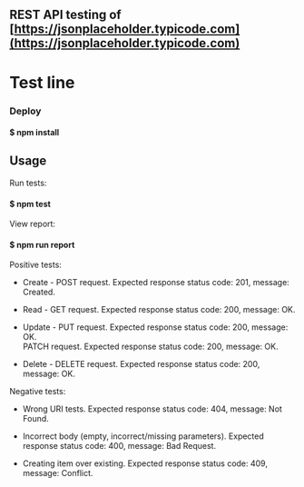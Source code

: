 ## REST API testing of [https://jsonplaceholder.typicode.com](https://jsonplaceholder.typicode.com) <br>
# Test line
### Deploy
#### $ npm install

## Usage
Run tests:
#### $ npm test
View report:
#### $ npm run report

Positive tests:

- Create - POST request. Expected response status code: 201, message: Created.

- Read - GET request. Expected response status code: 200, message: OK.

- Update - PUT request. Expected response status code: 200, message: OK.<br>
           PATCH request. Expected response status code: 200, message: OK.

- Delete - DELETE request. Expected response status code: 200, message: OK.

Negative tests:

- Wrong URI tests. Expected response status code: 404, message: Not Found.

- Incorrect body (empty, incorrect/missing parameters). Expected response status code: 400, message: Bad Request.

- Creating item over existing. Expected response status code: 409, message: Conflict.